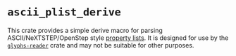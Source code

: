 # `ascii_plist_derive`

This crate provides a simple derive macro for parsing ASCII/NeXTSTEP/OpenStep
style [property lists]. It is designed for use by the [`glyphs-reader`]
crate and may not be suitable for other purposes.


[property lists]: https://en.wikipedia.org/wiki/Property_list
[`glyphs-reader`]: https://docs.rs/glyphs-reader
